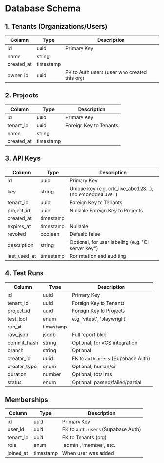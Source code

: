 # Database Schema

## 1. Tenants (Organizations/Users)

| Column     | Type      | Description                                  |
| ---------- | --------- | -------------------------------------------- |
| id         | uuid      | Primary Key                                  |
| name       | string    |                                              |
| created_at | timestamp |                                              |
| owner_id   | uuid      | FK to Auth users (user who created this org) |

## 2. Projects

| Column     | Type      | Description            |
| ---------- | --------- | ---------------------- |
| id         | uuid      | Primary Key            |
| tenant_id  | uuid      | Foreign Key to Tenants |
| name       | string    |                        |
| created_at | timestamp |                        |

## 3. API Keys

| Column       | Type      | Description                                             |
| ------------ | --------- | ------------------------------------------------------- |
| id           | uuid      | Primary Key                                             |
| key          | string    | Unique key (e.g. crk_live_abc123...), (no embedded JWT) |
| tenant_id    | uuid      | Foreign Key to Tenants                                  |
| project_id   | uuid      | Nullable Foreign Key to Projects                        |
| created_at   | timestamp |                                                         |
| expires_at   | timestamp | Nullable                                                |
| revoked      | boolean   | Default: false                                          |
| description  | string    | Optional, for user labeling (e.g. "CI server key")      |
| last_used_at | timestamp | Ror rotation and auditing                               |

## 4. Test Runs

| Column       | Type      | Description                        |
| ------------ | --------- | ---------------------------------- |
| id           | uuid      | Primary Key                        |
| tenant_id    | uuid      | Foreign Key to Tenants             |
| project_id   | uuid      | Foreign Key to Projects            |
| test_tool    | enum      | e.g. 'vitest', 'playwright'        |
| run_at       | timestamp |                                    |
| raw_json     | jsonb     | Full report blob                   |
| commit_hash  | string    | Optional, for VCS integration      |
| branch       | string    | Optional                           |
| creator_id   | uuid      | FK to `auth.users` (Supabase Auth) |
| creator_type | enum      | Optional, human/ci                 |
| duration     | number    | Optional, total ms                 |
| status       | enum      | Optional: passed/failed/partial    |

## Memberships

| Column    | Type      | Description                        |
| --------- | --------- | ---------------------------------- |
| id        | uuid      | Primary Key                        |
| user_id   | uuid      | FK to `auth.users` (Supabase Auth) |
| tenant_id | uuid      | FK to Tenants (org)                |
| role      | enum      | 'admin', 'member', etc.            |
| joined_at | timestamp | When user was added                |
